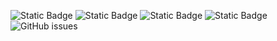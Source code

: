 ![Static Badge](https://img.shields.io/badge/blacklists-60-000000) ![Static Badge](https://img.shields.io/badge/blacklisted-2913488-cc0000) ![Static Badge](https://img.shields.io/badge/whitelisted-2244-00CC00) ![Static Badge](https://img.shields.io/badge/streaming_blacklist-28107-000000) ![GitHub issues](https://img.shields.io/github/issues/fabriziosalmi/blacklists)
